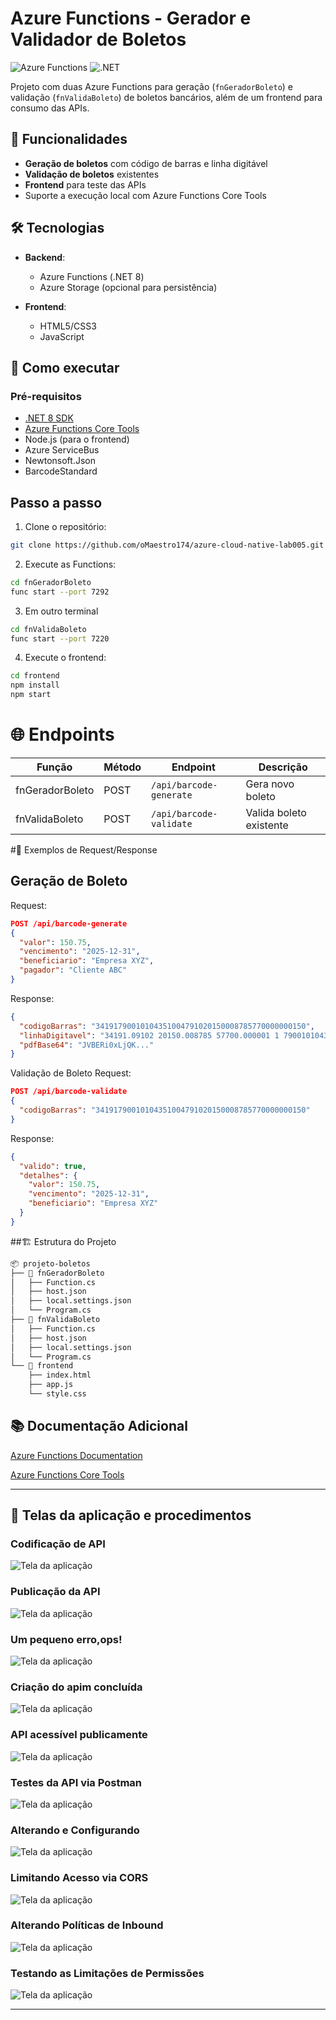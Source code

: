 # Azure Functions - Gerador e Validador de Boletos

![Azure Functions](https://img.shields.io/badge/Azure_Functions-0062AD?style=for-the-badge&logo=azure-functions&logoColor=white)
![.NET](https://img.shields.io/badge/.NET-512BD4?style=for-the-badge&logo=dotnet&logoColor=white)

Projeto com duas Azure Functions para geração (`fnGeradorBoleto`) e validação (`fnValidaBoleto`) de boletos bancários, além de um frontend para consumo das APIs.

## 📌 Funcionalidades

- **Geração de boletos** com código de barras e linha digitável
- **Validação de boletos** existentes
- **Frontend** para teste das APIs
- Suporte a execução local com Azure Functions Core Tools

## 🛠️ Tecnologias

- **Backend**:
  - Azure Functions (.NET 8)
  - Azure Storage (opcional para persistência)
  
- **Frontend**:
  - HTML5/CSS3
  - JavaScript

## 🚀 Como executar

### Pré-requisitos
- [.NET 8 SDK](https://dotnet.microsoft.com/download)
- [Azure Functions Core Tools](https://docs.microsoft.com/en-us/azure/azure-functions/functions-run-local)
- Node.js (para o frontend)
- Azure ServiceBus
- Newtonsoft.Json
- BarcodeStandard

## Passo a passo

1. Clone o repositório:
```bash
git clone https://github.com/oMaestro174/azure-cloud-native-lab005.git

```
2. Execute as Functions:
```bash
cd fnGeradorBoleto
func start --port 7292
```
3. Em outro terminal
```bash
cd fnValidaBoleto
func start --port 7220
```

4. Execute o frontend:

```bash
cd frontend
npm install
npm start
```

# 🌐 Endpoints
| Função           | Método | Endpoint                    | Descrição               |
|------------------|--------|-----------------------------|-------------------------|
| fnGeradorBoleto  | POST   | `/api/barcode-generate`     | Gera novo boleto        |
| fnValidaBoleto   | POST   | `/api/barcode-validate`     | Valida boleto existente |


#📄 Exemplos de Request/Response

## Geração de Boleto
Request:

```json
POST /api/barcode-generate
{
  "valor": 150.75,
  "vencimento": "2025-12-31",
  "beneficiario": "Empresa XYZ",
  "pagador": "Cliente ABC"
}
```
Response:

```json
{
  "codigoBarras": "34191790010104351004791020150008785770000000150",
  "linhaDigitavel": "34191.09102 20150.008785 57700.000001 1 79001010435",
  "pdfBase64": "JVBERi0xLjQK..."
}
```
Validação de Boleto
Request:

```json
POST /api/barcode-validate
{
  "codigoBarras": "34191790010104351004791020150008785770000000150"
}

```
Response:

```json
{
  "valido": true,
  "detalhes": {
    "valor": 150.75,
    "vencimento": "2025-12-31",
    "beneficiario": "Empresa XYZ"
  }
}
```
##🏗️ Estrutura do Projeto

```bash
📦 projeto-boletos
├── 📂 fnGeradorBoleto
│   ├── Function.cs
│   ├── host.json
│   ├── local.settings.json
│   └── Program.cs
├── 📂 fnValidaBoleto
│   ├── Function.cs
│   ├── host.json
│   ├── local.settings.json
│   └── Program.cs
└── 📂 frontend
    ├── index.html
    ├── app.js
    └── style.css

 ```   
## 📚 Documentação Adicional

[Azure Functions Documentation](https://docs.microsoft.com/en-us/azure/azure-functions/)

[Azure Functions Core Tools](https://docs.microsoft.com/en-us/azure/azure-functions/functions-run-local)


---


## 📸 Telas da aplicação e procedimentos

### Codificação de API
![Tela da aplicação](assets/01-criando-a-api.png)


### Publicação da API
![Tela da aplicação](assets/02-publicacao-da-api.png)

### Um pequeno erro,ops!
![Tela da aplicação](assets/03-erro-deploy-do-apim.png)

### Criação do apim concluída
![Tela da aplicação](assets/04-criacao-do-apim-concluida.png)

### API acessível publicamente
![Tela da aplicação](assets/05-api-acessivel-publicamente.png)

### Testes da API via Postman
![Tela da aplicação](assets/06-testes-da-api-via-postman.png)

### Alterando e Configurando
![Tela da aplicação](assets/07-alterando-e-configurando-acesso-a-api.png)

### Limitando Acesso via CORS
![Tela da aplicação](assets/08-limitando-acesso-a-api-via-cors.png)

### Alterando Políticas de Inbound
![Tela da aplicação](assets/09-alterando-politicas-inbound.png)

### Testando as Limitações de Permissões
![Tela da aplicação](assets/10-testando-as-limitacoes-de-permissoes.png)

---



##



